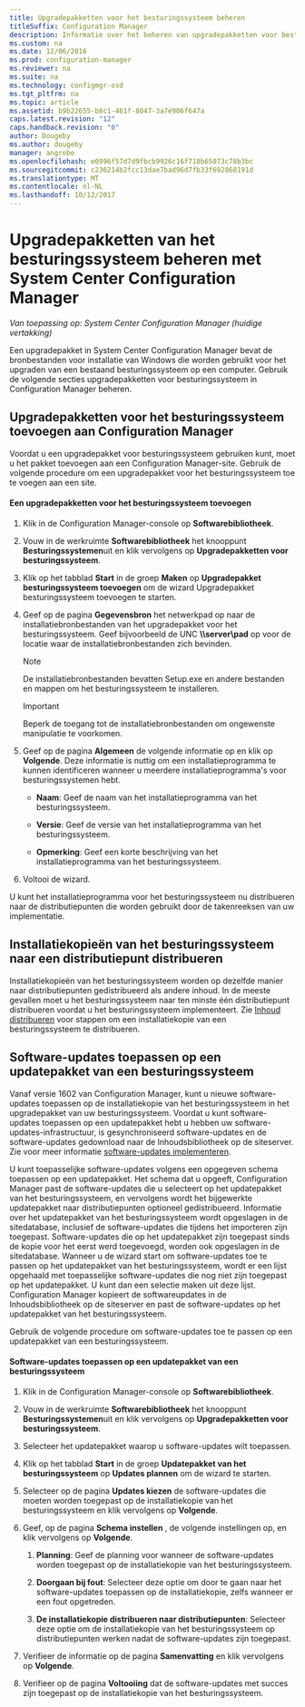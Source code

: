 ```yaml
---
title: Upgradepakketten voor het besturingssysteem beheren
titleSuffix: Configuration Manager
description: Informatie over het beheren van upgradepakketten voor besturingssysteem in System Center Configuration Manager.
ms.custom: na
ms.date: 12/06/2016
ms.prod: configuration-manager
ms.reviewer: na
ms.suite: na
ms.technology: configmgr-osd
ms.tgt_pltfrm: na
ms.topic: article
ms.assetid: b9b22655-b8c1-461f-8047-3a7e906f647a
caps.latest.revision: "12"
caps.handback.revision: "0"
author: Dougeby
ms.author: dougeby
manager: angrobe
ms.openlocfilehash: e0996f57d7d9fbcb9926c16f718b65073c78b3bc
ms.sourcegitcommit: c236214b2fcc13dae7bad96d7fb33f692868191d
ms.translationtype: MT
ms.contentlocale: nl-NL
ms.lasthandoff: 10/12/2017
---
```

# <a name="manage-operating-system-upgrade-packages-with-system-center-configuration-manager"></a>Upgradepakketten van het besturingssysteem beheren met System Center Configuration Manager

*Van toepassing op: System Center Configuration Manager (huidige vertakking)*

Een upgradepakket in System Center Configuration Manager bevat de bronbestanden voor installatie van Windows die worden gebruikt voor het upgraden van een bestaand besturingssysteem op een computer. Gebruik de volgende secties upgradepakketten voor besturingssysteem in Configuration Manager beheren.

##  <a name="BKMK_AddOSUpgradePkgs"></a> Upgradepakketten voor het besturingssysteem toevoegen aan Configuration Manager  
 Voordat u een upgradepakket voor besturingssysteem gebruiken kunt, moet u het pakket toevoegen aan een Configuration Manager-site. Gebruik de volgende procedure om een upgradepakket voor het besturingssysteem toe te voegen aan een site.  

#### <a name="to-add-an-operating-system-upgrade-package"></a>Een upgradepakketten voor het besturingssysteem toevoegen  

1.  Klik in de Configuration Manager-console op **Softwarebibliotheek**.  

2.  Vouw in de werkruimte **Softwarebibliotheek** het knooppunt **Besturingssystemen**uit en klik vervolgens op **Upgradepakketten voor besturingssysteem**.  

3.  Klik op het tabblad **Start** in de groep **Maken** op **Upgradepakket besturingssysteem toevoegen** om de wizard Upgradepakket besturingssysteem toevoegen te starten.  

4.  Geef op de pagina **Gegevensbron** het netwerkpad op naar de installatiebronbestanden van het upgradepakket voor het besturingssysteem. Geef bijvoorbeeld de UNC **\\\server\pad** op voor de locatie waar de installatiebronbestanden zich bevinden.  

    > [!NOTE]  
    >  De installatiebronbestanden bevatten Setup.exe en andere bestanden en mappen om het besturingssysteem te installeren.  

    > [!IMPORTANT]  
    >  Beperk de toegang tot de installatiebronbestanden om ongewenste manipulatie te voorkomen.  

5.  Geef op de pagina **Algemeen** de volgende informatie op en klik op **Volgende**. Deze informatie is nuttig om een installatieprogramma te kunnen identificeren wanneer u meerdere installatieprogramma's voor besturingssystemen hebt.  

    -   **Naam**: Geef de naam van het installatieprogramma van het besturingssysteem.  

    -   **Versie**: Geef de versie van het installatieprogramma van het besturingssysteem.  

    -   **Opmerking**: Geef een korte beschrijving van het installatieprogramma van het besturingssysteem.  

6.  Voltooi de wizard.  

 U kunt het installatieprogramma voor het besturingssysteem nu distribueren naar de distributiepunten die worden gebruikt door de takenreeksen van uw implementatie.  

##  <a name="BKMK_DistributeBootImages"></a> Installatiekopieën van het besturingssysteem naar een distributiepunt distribueren  
 Installatiekopieën van het besturingssysteem worden op dezelfde manier naar distributiepunten gedistribueerd als andere inhoud. In de meeste gevallen moet u het besturingssysteem naar ten minste één distributiepunt distribueren voordat u het besturingssysteem implementeert. Zie [Inhoud distribueren](../../core/servers/deploy/configure/deploy-and-manage-content.md#bkmk_distribute) voor stappen om een installatiekopie van een besturingssysteem te distribueren.  

##  <a name="BKMK_OSUpgradePkgApplyUpdates"></a> Software-updates toepassen op een updatepakket van een besturingssysteem  
 Vanaf versie 1602 van Configuration Manager, kunt u nieuwe software-updates toepassen op de installatiekopie van het besturingssysteem in het upgradepakket van uw besturingssysteem. Voordat u kunt software-updates toepassen op een updatepakket hebt u hebben uw software-updates-infrastructuur, is gesynchroniseerd software-updates en de software-updates gedownload naar de Inhoudsbibliotheek op de siteserver. Zie voor meer informatie [software-updates implementeren](../../sum/deploy-use/deploy-software-updates.md).  

 U kunt toepasselijke software-updates volgens een opgegeven schema toepassen op een updatepakket. Het schema dat u opgeeft, Configuration Manager past de software-updates die u selecteert op het updatepakket van het besturingssysteem, en vervolgens wordt het bijgewerkte updatepakket naar distributiepunten optioneel gedistribueerd. Informatie over het updatepakket van het besturingssysteem wordt opgeslagen in de sitedatabase, inclusief de software-updates die tijdens het importeren zijn toegepast. Software-updates die op het updatepakket zijn toegepast sinds de kopie voor het eerst werd toegevoegd, worden ook opgeslagen in de sitedatabase. Wanneer u de wizard start om software-updates toe te passen op het updatepakket van het besturingssysteem, wordt er een lijst opgehaald met toepasselijke software-updates die nog niet zijn toegepast op het updatepakket. U kunt dan een selectie maken uit deze lijst. Configuration Manager kopieert de softwareupdates in de Inhoudsbibliotheek op de siteserver en past de software-updates op het updatepakket van het besturingssysteem.  

 Gebruik de volgende procedure om software-updates toe te passen op een updatepakket van een besturingssysteem.  

#### <a name="to-apply-software-updates-to-an-operating-system-upgrade-package"></a>Software-updates toepassen op een updatepakket van een besturingssysteem  

1.  Klik in de Configuration Manager-console op **Softwarebibliotheek**.  

2.  Vouw in de werkruimte **Softwarebibliotheek** het knooppunt **Besturingssystemen**uit en klik vervolgens op **Upgradepakketten voor besturingssysteem**.  

3.  Selecteer het updatepakket waarop u software-updates wilt toepassen.  

4.  Klik op het tabblad **Start** in de groep **Updatepakket van het besturingssysteem** op **Updates plannen** om de wizard te starten.  

5.  Selecteer op de pagina **Updates kiezen** de software-updates die moeten worden toegepast op de installatiekopie van het besturingssysteem en klik vervolgens op **Volgende**.  

6.  Geef, op de pagina **Schema instellen** , de volgende instellingen op, en klik vervolgens op **Volgende**.  

    1.  **Planning**: Geef de planning voor wanneer de software-updates worden toegepast op de installatiekopie van het besturingssysteem.  

    2.  **Doorgaan bij fout**:  Selecteer deze optie om door te gaan naar het software-updates toepassen op de installatiekopie, zelfs wanneer er een fout opgetreden.  

    3.  **De installatiekopie distribueren naar distributiepunten**: Selecteer deze optie om de installatiekopie van het besturingssysteem op distributiepunten werken nadat de software-updates zijn toegepast.  

7.  Verifieer de informatie op de pagina **Samenvatting** en klik vervolgens op **Volgende**.  

8.  Verifieer op de pagina **Voltooiing** dat de software-updates met succes zijn toegepast op de installatiekopie van het besturingssysteem.  
